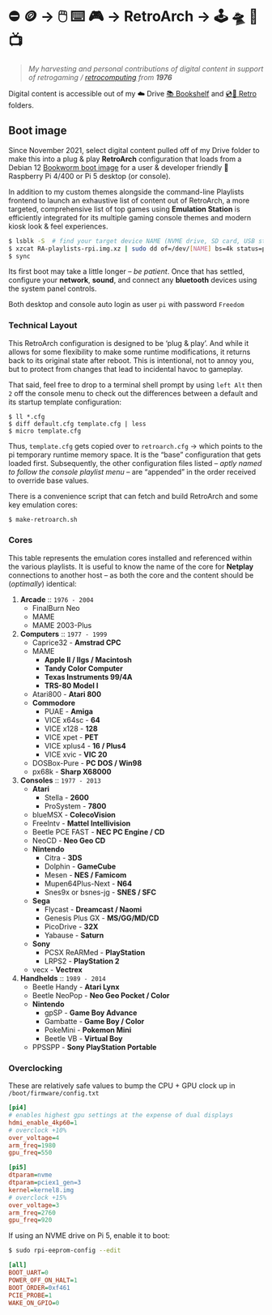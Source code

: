 # ⛔ 🪙 → 🖱️ ⌨️ 🎮 → RetroArch → 🕹️ 🛸 👾 📺

> _My harvesting and personal contributions of digital content in support of retrogaming / [retrocomputing](https://robert.hurst-ri.us/rob/retrocomputing) from **1976**_

Digital content is accessible out of my ☁️ Drive [📚 Bookshelf](https://drive.google.com/drive/folders/1IzpFmpW07yRvnkVU7aJVFchlY1OpmDS2?usp=drive_link) and [💿💾 Retro](https://drive.google.com/drive/folders/1DspvB89066kRyLET83xgrOT3VGT6IpBz?usp=drive_link) folders.

## Boot image

Since November 2021, select digital content pulled off of my Drive folder to make this into a plug & play **RetroArch** configuration that loads from a Debian 12 [Bookworm boot image](https://www.raspberrypi.com/software/operating-systems/#raspberry-pi-os-64-bit) for a user & developer friendly 🍓 Raspberry Pi 4/400 or Pi 5 desktop (or console).

In addition to my custom themes alongside the command-line Playlists frontend to launch an exhaustive list of content out of RetroArch, a more targeted, comprehensive list of top games using **Emulation Station** is efficiently integrated for its multiple gaming console themes and modern kiosk look & feel experiences.

```bash
$ lsblk -S  # find your target device NAME (NVME drive, SD card, USB stick)
$ xzcat RA-playlists-rpi.img.xz | sudo dd of=/dev/[NAME] bs=4k status=progress
$ sync
```

Its first boot may take a little longer – _be patient_. Once that has settled, configure your **network**, **sound**, and connect any **bluetooth** devices using the system panel controls.

Both desktop and console auto login as user `pi` with password `Freedom`

### Technical Layout

This RetroArch configuration is designed to be ‘plug & play’. And while it allows for some flexibility to make some runtime modifications, it returns back to its original state after reboot. This is intentional, not to annoy you, but to protect from changes that lead to incidental havoc to gameplay.

That said, feel free to drop to a terminal shell prompt by using `left Alt` then `2` off the console menu to check out the differences between a default and its startup template configuration:
```
$ ll *.cfg
$ diff default.cfg template.cfg | less
$ micro template.cfg
```
Thus, `template.cfg` gets copied over to `retroarch.cfg` → which points to the pi temporary runtime memory space. It is the “base” configuration that gets loaded first. Subsequently, the other configuration files listed – _aptly named to follow the console playlist menu_ – are “appended” in the order received to override base values.

There is a convenience script that can fetch and build RetroArch and some key emulation cores:

```bash
$ make-retroarch.sh
```

### Cores

This table represents the emulation cores installed and referenced within the various playlists. It is useful to know the name of the core for **Netplay** connections to another host – as both the core and the content should be (_optimally_) identical:

1) **Arcade** :: `1976 - 2004`
   - FinalBurn Neo
   - MAME
   - MAME 2003-Plus
2) **Computers** :: `1977 - 1999`
   - Caprice32 - **Amstrad CPC**
   - MAME 
     - **Apple II / IIgs / Macintosh**
     - **Tandy Color Computer**
     - **Texas Instruments 99/4A**
     - **TRS-80 Model I**
   - Atari800 - **Atari 800**
   - **Commodore**
     - PUAE - **Amiga**
     - VICE x64sc - **64**
     - VICE x128 - **128**
     - VICE xpet - **PET**
     - VICE xplus4 - **16 / Plus4**
     - VICE xvic - **VIC 20**
   - DOSBox-Pure - **PC DOS / Win98**
   - px68k - **Sharp X68000**
3) **Consoles** :: `1977 - 2013`
   - **Atari**
     - Stella - **2600**
     - ProSystem - **7800**
   - blueMSX - **ColecoVision**
   - FreeIntv - **Mattel Intellivision**
   - Beetle PCE FAST - **NEC PC Engine / CD**
   - NeoCD - **Neo Geo CD**
   - **Nintendo**
     - Citra - **3DS**
     - Dolphin - **GameCube**
     - Mesen - **NES / Famicom**
     - Mupen64Plus-Next - **N64**
     - Snes9x or bsnes-jg - **SNES / SFC**
   - **Sega**
     - Flycast - **Dreamcast / Naomi**
     - Genesis Plus GX - **MS/GG/MD/CD**
     - PicoDrive - **32X**
     - Yabause - **Saturn**
   - **Sony**
     - PCSX ReARMed - **PlayStation**
     - LRPS2 - **PlayStation 2**
   - vecx - **Vectrex**
4) **Handhelds** :: `1989 - 2014`
   - Beetle Handy - **Atari Lynx**
   - Beetle NeoPop - **Neo Geo Pocket / Color**
   - **Nintendo**
     - gpSP - **Game Boy Advance**
     - Gambatte - **Game Boy / Color**
     - PokeMini - **Pokemon Mini**
     - Beetle VB - **Virtual Boy**
   - PPSSPP - **Sony PlayStation Portable**

### Overclocking

These are relatively safe values to bump the CPU + GPU clock up in `/boot/firmware/config.txt`

```ini
[pi4]
# enables highest gpu settings at the expense of dual displays
hdmi_enable_4kp60=1
# overclock +10%
over_voltage=4
arm_freq=1980
gpu_freq=550
```

```ini
[pi5]
dtparam=nvme
dtparam=pciex1_gen=3
kernel=kernel8.img
# overclock +15%
over_voltage=3
arm_freq=2760
gpu_freq=920
```

If using an NVME drive on Pi 5, enable it to boot:

```bash
$ sudo rpi-eeprom-config --edit
```

```ini
[all]
BOOT_UART=0
POWER_OFF_ON_HALT=1
BOOT_ORDER=0xf461
PCIE_PROBE=1
WAKE_ON_GPIO=0
```
